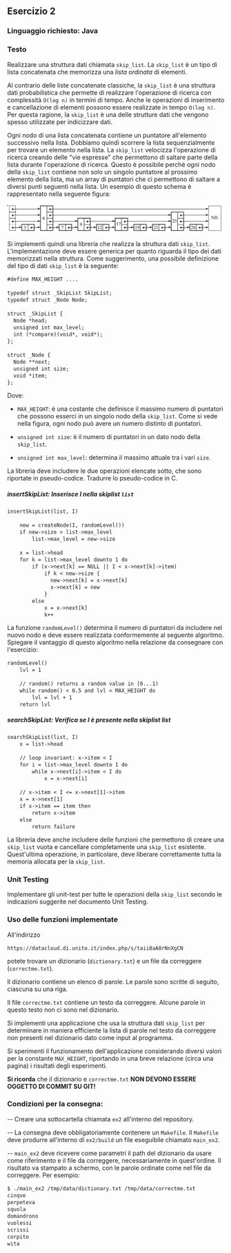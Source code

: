 ## Esercizio 2

### Linguaggio richiesto: Java

### Testo

Realizzare una struttura dati chiamata `skip_list`. La `skip_list` è un tipo di lista concatenata che memorizza una *lista ordinata* di elementi.

Al contrario delle liste concatenate classiche, la `skip_list` è una struttura dati probabilistica che permette di realizzare l'operazione di ricerca con complessità `O(log n)` in termini di tempo. Anche le operazioni di inserimento e cancellazione di elementi possono essere realizzate in tempo `O(log n)`. Per questa ragione, la `skip_list` è una delle strutture dati che vengono spesso utilizzate per indicizzare dati.

Ogni nodo di una lista concatenata contiene un puntatore all'elemento successivo nella lista. Dobbiamo quindi scorrere la lista sequenzialmente per trovare un elemento nella lista. La `skip_list` velocizza l'operazione di ricerca creando delle "vie espresse" che permettono di saltare parte della lista durante l'operazione di ricerca. Questo è possibile perché ogni nodo della `skip_list` contiene non solo un singolo puntatore al prossimo elemento della lista, ma un array di puntatori che ci permettono di saltare a diversi punti seguenti nella lista. Un esempio di questo schema è rappresentato nella seguente figura:

![Esempio di una `skip_list`. Dal nodo che contiene il numero 6 si può saltare direttamente ai nodi 9 e 25, senza visitare gli altri nodi.](skiplist.png)

Si implementi quindi una libreria che realizza la struttura dati `skip_list`. L'implementazione deve essere generica per quanto riguarda il tipo dei dati memorizzati nella struttura. Come suggerimento, una possibile definizione del tipo di dati `skip_list` è la seguente:

```
#define MAX_HEIGHT ....

typedef struct _SkipList SkipList;
typedef struct _Node Node;

struct _SkipList {
  Node *head;
  unsigned int max_level;
  int (*compare)(void*, void*);
};

struct _Node {
  Node **next;
  unsigned int size;
  void *item;
};
```

Dove:

- `MAX_HEIGHT`: è una costante che definisce il massimo numero di puntatori che possono esserci in un singolo nodo della `skip_list`. Come si vede nella figura, ogni nodo può avere un numero distinto di puntatori.

- `unsigned int size`: è il numero di puntatori in un dato nodo della `skip_list`.

- `unsigned int max_level`: determina il massimo attuale tra i vari `size`.

La libreria deve includere le due operazioni elencate sotto, che sono riportate in pseudo-codice. Tradurre lo pseudo-codice in C.

##### insertSkipList: Inserisce I nella skiplist ``list``
```
insertSkipList(list, I)

    new = createNode(I, randomLevel())
    if new->size > list->max_level
        list->max_level = new->size

    x = list->head
    for k = list->max_level downto 1 do
        if (x->next[k] == NULL || I < x->next[k]->item)
            if k < new->size {
              new->next[k] = x->next[k]
              x->next[k] = new
            }
        else
            x = x->next[k]
            k++
```

La funzione ``randomLevel()`` determina il numero di puntatori da includere nel nuovo nodo e deve essere realizzata conformemente al seguente algoritmo. Spiegare il vantaggio di questo algoritmo nella relazione da consegnare con l'esercizio:
```
randomLevel()
    lvl = 1

    // random() returns a random value in [0...1)
    while random() < 0.5 and lvl < MAX_HEIGHT do
        lvl = lvl + 1
    return lvl
```

#####  searchSkipList: Verifica se I è presente nella skiplist list
```
searchSkipList(list, I)
    x = list->head

    // loop invariant: x->item < I
    for i = list->max_level downto 1 do
        while x->next[i]->item < I do
            x = x->next[i]

    // x->item < I <= x->next[1]->item
    x = x->next[1]
    if x->item == item then
        return x->item
    else
        return failure
```


La libreria deve anche includere delle funzioni che permettono di creare una `skip_list` vuota e cancellare completamente una `skip_list` esistente. Quest'ultima operazione, in particolare, deve liberare correttamente tutta la memoria allocata per la `skip_list`.


### Unit Testing

Implementare gli unit-test per tutte le operazioni della `skip_list` secondo le indicazioni suggerite nel documento Unit Testing.

### Uso delle funzioni implementate

All'indirizzo

```
https://datacloud.di.unito.it/index.php/s/taii8aA8rNnXgCN
```
potete trovare un dizionario (`dictionary.txt`) e un file da correggere (`correctme.txt`).

Il dizionario contiene un elenco di parole. Le parole sono scritte di seguito, ciascuna su una riga.

Il file `correctme.txt` contiene un testo da correggere. Alcune parole in questo testo non ci sono nel dizionario.

Si implementi una applicazione che usa la struttura dati ``skip_list`` per determinare in maniera efficiente la lista di parole nel testo da correggere non presenti nel dizionario dato come input al programma.

Si sperimenti il funzionamento dell'applicazione considerando diversi valori per la constante ``MAX_HEIGHT``, riportando in una breve relazione (circa una pagina) i risultati degli esperimenti.

**Si ricorda** che il dizionario e `correctme.txt` **NON DEVONO ESSERE OGGETTO DI COMMIT SU GIT!**

### Condizioni per la consegna:

-- Creare una sottocartella chiamata ``ex2`` all'interno del repository.

-- La consegna deve obbligatoriamente contenere un `Makefile`. Il `Makefile` deve produrre all'interno di ``ex2/build`` un file eseguibile chiamato ``main_ex2``.

-- ``main_ex2`` deve ricevere come parametri il path del dizionario da usare come riferimento e il file da correggere, necessariamente in quest'ordine. Il risultato va stampato a schermo, con le parole ordinate come nel file da correggere. Per esempio:

```
$ ./main_ex2 /tmp/data/dictionary.txt /tmp/data/correctme.txt 
cinqve
perpeteva
squola
domandrono
vuolessi
scrissi
corpito
wita
```